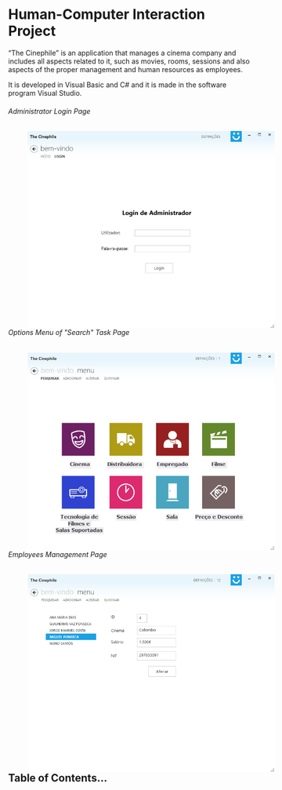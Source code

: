 # Human-Computer Interaction Project

“The Cinephile” is an application that manages a cinema company and includes all aspects related to it, such as movies, rooms, sessions and also aspects of the proper management and human resources as employees.

It is developed in Visual Basic and C# and it is made in the software program Visual Studio.

###### Administrator Login Page

<img align="left" src="/TestIHCNav/Images/5.png" width="700" title="Angular" hspace="40"/>

###### Options Menu of "Search" Task Page

<img align="left" src="/TestIHCNav/Images/6.png" width="700" title="Bootstrap" hspace="40"/>

###### Employees Management Page

<img align="left" src="/TestIHCNav/Images/2.png" width="700" title="Browsersync" hspace="40"/>

<br/><br/><br/><br/><br/>

## Table of Contents...

